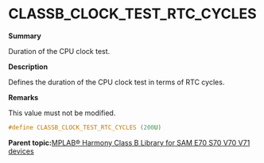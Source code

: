 # CLASSB\_CLOCK\_TEST\_RTC\_CYCLES

**Summary**

Duration of the CPU clock test.

**Description**

Defines the duration of the CPU clock test in terms of RTC cycles.

**Remarks**

This value must not be modified.

```c
#define CLASSB_CLOCK_TEST_RTC_CYCLES (200U)
```

**Parent topic:**[MPLAB® Harmony Class B Library for SAM E70 S70 V70 V71 devices](GUID-85C09776-46F4-43A4-9FA5-26997226A3EA.md)


